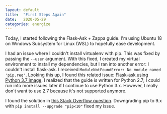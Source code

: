 ```yaml
---
layout: default
title:  "First Steps Again"
date:   2020-05-29
categories: energize
---
```


Today, I started following the Flask-Ask + Zappa guide. I'm using Ubuntu 18 on
Windows Subsystem for Linux (WSL) to hopefully ease development.

I had an issue where I couldn't install virtualenv with pip. This was fixed by
passing the `--user` argument. With this fixed, I created my virtual
environment to install my dependencies, but I ran into another error: I
couldn't install flask-ask. I received
`ModuleNotFoundError: No module named 'pip.req'`. Looking this up, I found this
related issue: [Flask-ask using Python 3.7 image]. I realized that the guide is
written for Python 2.7; I could run into more issues later if I continue to use
Python 3.x. However, I really don't want to use 2.7 because it's not supported
anymore.

I found the solution in [this Stack Overflow question]. Downgrading pip to 9.x
with `pip install --upgrade "pip<10"` fixed my issue.

  [Flask-ask using Python 3.7 image]: https://github.com/tiangolo/uwsgi-nginx-flask-docker/issues/133
  [this Stack Overflow question]: https://stackoverflow.com/questions/51273969/virtutalenv-command-python-setup-py-egg-info-failed-with-error-code-1
